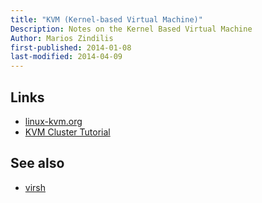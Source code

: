 ```yaml
---
title: "KVM (Kernel-based Virtual Machine)"
Description: Notes on the Kernel Based Virtual Machine
Author: Marios Zindilis
first-published: 2014-01-08
last-modified: 2014-04-09
---
```


Links
-----

*   [linux-kvm.org](http://www.linux-kvm.org/)
*   [KVM Cluster Tutorial](https://alteeve.ca/w/AN!Cluster_Tutorial_2)

See also
--------

*   [virsh](/posts/virsh/)
